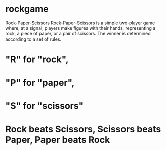 # rockgame

Rock-Paper-Scissors
Rock-Paper-Scissors is a simple two-player game where, at a
signal, players make figures with their hands, representing a
rock, a piece of paper, or a pair of scissors. The winner is determined according to a set of rules.

# "R" for "rock",
# "P" for "paper",
# "S" for "scissors"

# Rock beats Scissors, Scissors beats Paper, Paper beats Rock
